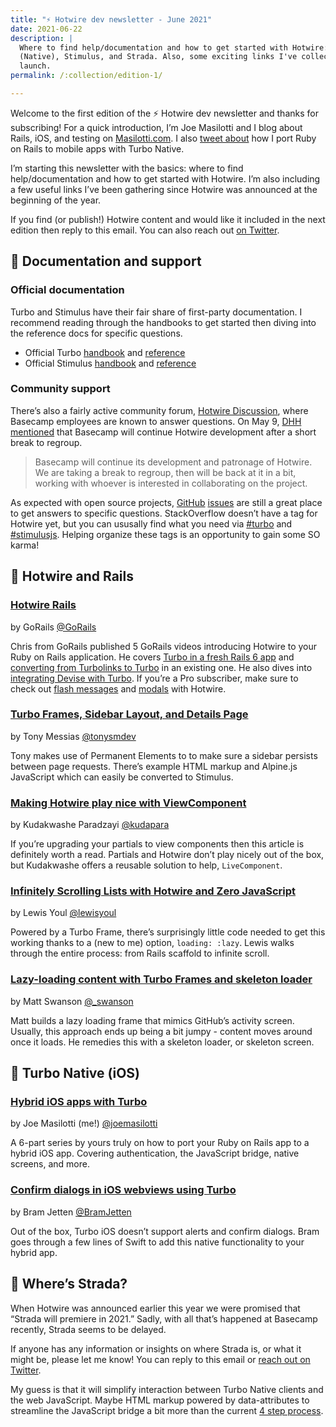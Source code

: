 ```yaml
---
title: "⚡️ Hotwire dev newsletter - June 2021"
date: 2021-06-22
description: |
  Where to find help/documentation and how to get started with Hotwire: Turbo
  (Native), Stimulus, and Strada. Also, some exciting links I've collected since
  launch.
permalink: /:collection/edition-1/

---
```


Welcome to the first edition of the ⚡️ Hotwire dev newsletter and thanks for subscribing! For a quick introduction, I’m Joe Masilotti and I blog about Rails, iOS, and testing on [Masilotti.com](https://masilotti.com/). I also [tweet about](https://twitter.com/joemasilotti) how I port Ruby on Rails to mobile apps with Turbo Native.

I’m starting this newsletter with the basics: where to find help/documentation and how to get started with Hotwire. I’m also including a few useful links I’ve been gathering since Hotwire was announced at the beginning of the year.

If you find (or publish!) Hotwire content and would like it included in the next edition then reply to this email. You can also reach out [on Twitter](https://twitter.com/joemasilotti).

## 📄 Documentation and support

### Official documentation

Turbo and Stimulus have their fair share of first-party documentation. I recommend reading through the handbooks to get started then diving into the reference docs for specific questions.

* Official Turbo [handbook](https://turbo.hotwired.dev/handbook/introduction) and [reference](https://turbo.hotwired.dev/reference/drive)
* Official Stimulus [handbook](https://stimulus.hotwired.dev/handbook/introduction) and [reference](https://stimulus.hotwired.dev/reference/controllers)

### Community support

There’s also a fairly active community forum, [Hotwire Discussion](https://discuss.hotwired.dev/), where Basecamp employees are known to answer questions. On May 9, [DHH mentioned](https://discuss.hotwired.dev/t/basecamp-plans-with-hotwire/2781/6) that Basecamp will continue Hotwire development after a short break to regroup.

> Basecamp will continue its development and patronage of Hotwire. We are taking a break to regroup, then will be back at it in a bit, working with whoever is interested in collaborating on the project.

As expected with open source projects, [GitHub](https://github.com/hotwired/turbo/issues) [issues](https://github.com/hotwired/stimulus/issues) are still a great place to get answers to specific questions. StackOverflow doesn’t have a tag for Hotwire yet, but you can ususally find what you need via [#turbo](https://stackoverflow.com/questions/tagged/turbo) and [#stimulusjs](https://stackoverflow.com/questions/tagged/stimulusjs). Helping organize these tags is an opportunity to gain some SO karma!

## 💎 Hotwire and Rails

### [Hotwire Rails](https://gorails.com/series/hotwire-rails)

by GoRails [@GoRails](https://twitter.com/GoRails)

Chris from GoRails published 5 GoRails videos introducing Hotwire to your Ruby on Rails application. He covers [Turbo in a fresh Rails 6 app](https://gorails.com/episodes/hotwire-rails) and [converting from Turbolinks to Turbo](https://gorails.com/episodes/upgrade-from-turbolinks-to-hotwire-and-turbo) in an existing one. He also dives into [integrating Devise with Turbo](https://gorails.com/episodes/devise-hotwire-turbo). If you’re a Pro subscriber, make sure to check out [flash messages](https://gorails.com/episodes/hotwire-flash-messages) and [modals](https://gorails.com/episodes/hotwire-modal-forms) with Hotwire.

### [Turbo Frames, Sidebar Layout, and Details Page](https://world.hey.com/tonysm/turbo-frames-sidebar-layout-and-details-page-9af76f49)

by Tony Messias [@tonysmdev](https://twitter.com/tonysmdev)

Tony makes use of Permanent Elements to to make sure a sidebar persists between page requests. There’s example HTML markup and Alpine.js JavaScript which can easily be converted to Stimulus.

### [Making Hotwire play nice with ViewComponent](https://blog.kuda.dev/making-hotwire-play-nice-with-viewcomponent-ckoilssb40msdv9s10v139kgs)

by Kudakwashe Paradzayi [@kudapara](https://twitter.com/kudapara)

If you’re upgrading your partials to view components then this article is definitely worth a read. Partials and Hotwire don’t play nicely out of the box, but Kudakwashe offers a reusable solution to help, `LiveComponent`.

### [Infinitely Scrolling Lists with Hotwire and Zero JavaScript](https://lewisyoul.github.io/infinitely-scrolling-lists-with-hotwire-and-zero-javascript)

by Lewis Youl [@lewisyoul](https://twitter.com/lewisyoul)

Powered by a Turbo Frame, there’s surprisingly little code needed to get this working thanks to a (new to me) option, `loading: :lazy`. Lewis walks through the entire process: from Rails scaffold to infinite scroll.

### [Lazy-loading content with Turbo Frames and skeleton loader](https://dev.to/swanson/lazy-loading-content-with-turbo-frames-and-skeleton-loader-53ce)

by Matt Swanson [@\_swanson](https://twitter.com/_swanson)

Matt builds a lazy loading frame that mimics GitHub’s activity screen. Usually, this approach ends up being a bit jumpy - content moves around once it loads. He remedies this with a skeleton loader, or skeleton screen.

## 📱 Turbo Native (iOS)

### [Hybrid iOS apps with Turbo](https://masilotti.com/turbo-ios/)

by Joe Masilotti (me!) [@joemasilotti](https://twitter.com/joemasilotti)

A 6-part series by yours truly on how to port your Ruby on Rails app to a hybrid iOS app. Covering authentication, the JavaScript bridge, native screens, and more.

### [Confirm dialogs in iOS webviews using Turbo](https://bramjetten.dev/articles/confirm-dialogs-in-ios-webviews-using-turbo)

by Bram Jetten [@BramJetten](https://twitter.com/BramJetten)

Out of the box, Turbo iOS doesn’t support alerts and confirm dialogs. Bram goes through a few lines of Swift to add this native functionality to your hybrid app.

## 🤷 Where’s Strada?

When Hotwire was announced earlier this year we were promised that “Strada will premiere in 2021.” Sadly, with all that’s happened at Basecamp recently, Strada seems to be delayed.

If anyone has any information or insights on where Strada is, or what it might be, please let me know! You can reply to this email or [reach out on Twitter](https://twitter.com/joemasilotti).

My guess is that it will simplify interaction between Turbo Native clients and the web JavaScript. Maybe HTML markup powered by data-attributes to streamline the JavaScript bridge a bit more than the current [4 step process](https://masilotti.com/turbo-ios/the-javascript-bridge/).
